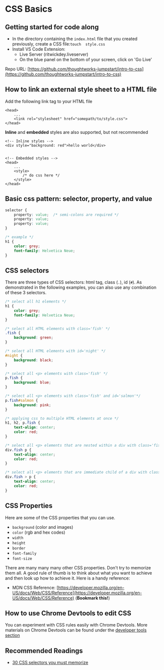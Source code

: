 # CSS Basics

## Getting started for code along

* In the directory containing the `index.html` file that you created previously, create a CSS file:`touch  style.css`
* Install VS Code Extension:
  * Live Server \(ritwickdey.liveserver\)
  * On the blue panel on the bottom of your screen, click on 'Go Live'

Repo URL: [https://github.com/thoughtworks-jumpstart/intro-to-css](https://github.com/thoughtworks-jumpstart/intro-to-css)

## How to link an external style sheet to a HTML file

Add the following link tag to your HTML file

```markup
<head>
    ...
    <link rel="stylesheet" href="somepath/to/style.css">
</head>
```

**Inline** and **embedded** styles are also supported, but not recommended

```markup
<!-- Inline styles -->
<div style="background: red">hello world</div>


<!-- Embedded styles -->
<head>
    ...
    <style>
        /* do css here */
    </style>
</head>
```

## Basic css pattern: selector, property, and value

```css
selector { 
    property: value;  /* semi-colons are required */
    property: value;
    property: value;
} 

/* example */
h1 { 
    color: grey;
    font-family: Helvetica Neue;
}
```

## CSS selectors

There are three types of CSS selectors: html tag, class \(`.`\), id \(`#`\). As demonstrated in the following examples, you can also use any combination of these 3 selectors.

```css
/* select all h1 elements */
h1 { 
    color: grey;
    font-family: Helvetica Neue;
} 

/* select all HTML elements with class='fish' */
.fish {
    background: green;
}

/* select all HTML elements with id='night' */
#night {
    background: black;
}

/* select all <p> elements with class='fish' */
p.fish {
    background: blue;
}

/* select all <p> elements with class='fish' and id='salmon'*/
p.fish#salmon {
    background: pink;
}

/* applying css to multiple HTML elements at once */
h1, h2, p.fish {
    text-align: center;
    color: red;
}

/* select all <p> elements that are nested within a div with class='fish' */
div.fish p {
    text-align: center;
    color: red;
}

/* select all <p> elements that are immediate child of a div with class='fish' */
div.fish > p {
    text-align: center;
    color: red;
}
```

## CSS Properties

Here are some of the CSS properties that you can use.

* `background` \(color and images\)
* `color` \(rgb and hex codes\)
* `width`
* `height`
* `border`
* `font-family`
* `font-size`

There are many many many other CSS properties. Don't try to memorize them all. A good rule of thumb is to think about what you want to achieve and then look up how to achieve it. Here is a handy reference:

* MDN CSS Reference: [https://developer.mozilla.org/en-US/docs/Web/CSS/Reference](https://developer.mozilla.org/en-US/docs/Web/CSS/Reference) \(**Bookmark this!**\)

## How to use Chrome Devtools to edit CSS

You can experiment with CSS rules easily with Chrome Devtools. More materials on Chrome Devtools can be found under the [developer tools section](../developer-tools/chrome-devtools.md)

## Recommended Readings

* [30 CSS selectors you must memorize](https://code.tutsplus.com/tutorials/the-30-css-selectors-you-must-memorize--net-16048)